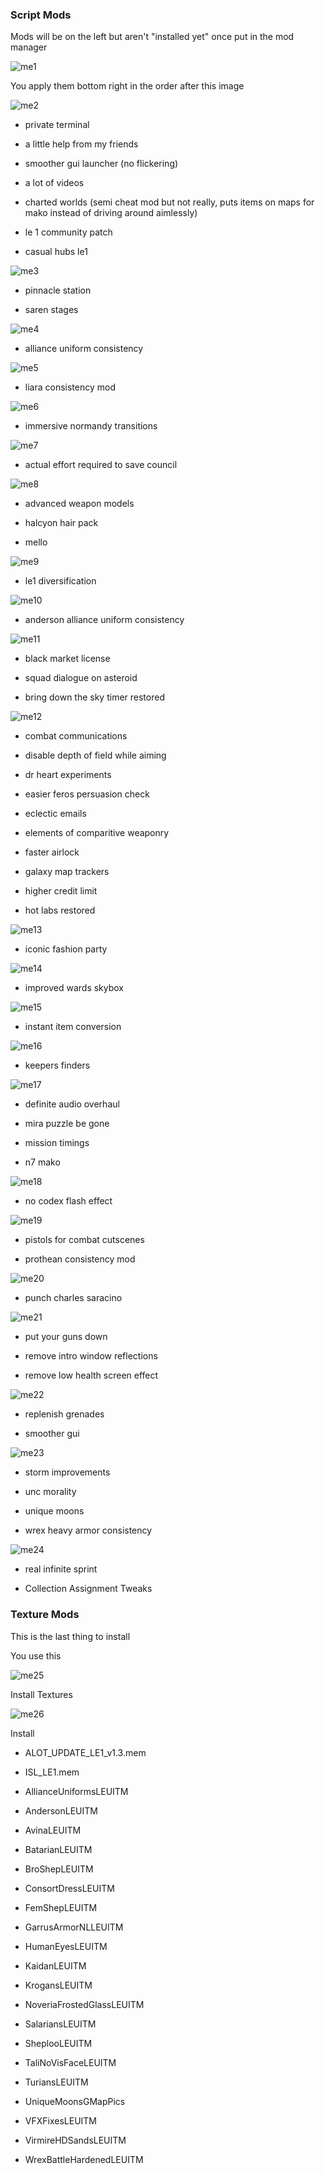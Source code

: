 ### Script Mods

Mods will be on the left but aren't "installed yet" once put in the mod manager

![me1](https://i.imgur.com/GQQHm4g.png)

You apply them bottom right in the order after this image

![me2](https://i.imgur.com/Wt9JP8D.png)

- private terminal


  
- a little help from my friends



- smoother gui launcher (no flickering)



- a lot of videos



- charted worlds (semi cheat mod but not really, puts items on maps for mako instead of driving around aimlessly)



- le 1 community patch



- casual hubs le1

![me3](https://i.imgur.com/c12Z8QX.png)

- pinnacle station



- saren stages

![me4](https://i.imgur.com/zRk66SJ.png)

- alliance uniform consistency

![me5](https://i.imgur.com/zqJC0mS.png)

- liara consistency mod

![me6](https://i.imgur.com/VYk1JEH.png)

- immersive normandy transitions

![me7](https://i.imgur.com/IPAnfDB.png)

- actual effort required to save council

![me8](https://i.imgur.com/OJpGaCO.png)

- advanced weapon models



- halcyon hair pack



- mello

![me9](https://i.imgur.com/frz48FZ.png)

- le1 diversification

![me10](https://i.imgur.com/RAD2H4a.png)

- anderson alliance uniform consistency

![me11](https://i.imgur.com/SStasyR.png)

- black market license



- squad dialogue on asteroid



- bring down the sky timer restored

![me12](https://i.imgur.com/OD0lZJc.png)

- combat communications



- disable depth of field while aiming



- dr heart experiments



- easier feros persuasion check



- eclectic emails



- elements of comparitive weaponry



- faster airlock



- galaxy map trackers



- higher credit limit



- hot labs restored

![me13](https://i.imgur.com/7m2wHC0.png)

- iconic fashion party

![me14](https://i.imgur.com/gtXIsRa.png)

- improved wards skybox

![me15](https://i.imgur.com/TxCJpMh.png)

- instant item conversion

![me16](https://i.imgur.com/YgY2s9s.png)

- keepers finders

![me17](https://i.imgur.com/SLEPfYU.png)

- definite audio overhaul



- mira puzzle be gone



- mission timings



- n7 mako

![me18](https://i.imgur.com/LIKfQVZ.png)

- no codex flash effect

![me19](https://i.imgur.com/ZkRH8Ke.png)

- pistols for combat cutscenes



- prothean consistency mod

![me20](https://i.imgur.com/TPEuTFL.png)

- punch charles saracino

![me21](https://i.imgur.com/2wgVT4r.png)

- put your guns down



- remove intro window reflections



- remove low health screen effect

![me22](https://i.imgur.com/7BxK3cv.png)

- replenish grenades



- smoother gui

![me23](https://i.imgur.com/IjreSRv.png)

- storm improvements



- unc morality



- unique moons



- wrex heavy armor consistency

![me24](https://i.imgur.com/mtzSU9T.png)

- real infinite sprint



- Collection Assignment Tweaks

### Texture Mods

This is the last thing to install

You use this

![me25](https://i.imgur.com/7paCUt8.png)

Install Textures

![me26](https://i.imgur.com/tIseXoa.png)

Install 

- ALOT_UPDATE_LE1_v1.3.mem

- ISL_LE1.mem

- AllianceUniformsLEUITM

- AndersonLEUITM

- AvinaLEUITM

- BatarianLEUITM

- BroShepLEUITM

- ConsortDressLEUITM

- FemShepLEUITM

- GarrusArmorNLLEUITM

- HumanEyesLEUITM

- KaidanLEUITM

- KrogansLEUITM

- NoveriaFrostedGlassLEUITM

- SalariansLEUITM

- SheplooLEUITM

- TaliNoVisFaceLEUITM

- TuriansLEUITM

- UniqueMoonsGMapPics

- VFXFixesLEUITM

- VirmireHDSandsLEUITM

- WrexBattleHardenedLEUITM







